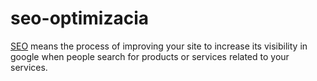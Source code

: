 # seo-optimizacia
[SEO](https://blog7.org/seo-uslugi/) means the process of improving your site to increase its visibility in google when people search for products or services related to your services.
